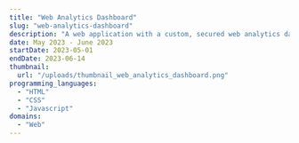 ```yaml
---
title: "Web Analytics Dashboard"
slug: "web-analytics-dashboard"
description: "A web application with a custom, secured web analytics dashboard and reporting system."
date: May 2023 - June 2023
startDate: 2023-05-01
endDate: 2023-06-14
thumbnail:
  url: "/uploads/thumbnail_web_analytics_dashboard.png"
programming_languages:
  - "HTML"
  - "CSS"
  - "Javascript"
domains:
  - "Web"
---
```

